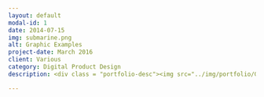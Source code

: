 ```yaml
---
layout: default
modal-id: 1
date: 2014-07-15
img: submarine.png
alt: Graphic Examples
project-date: March 2016
client: Various
category: Digital Product Design
description: <div class = "portfolio-desc"><img src="../img/portfolio/Go365_WebMobile_Hero.png" class="img-responsive img-centered" alt"Go365 Web and Mobile"><p><h3>Concept Overview</h3></p><p>Go365 is an employee wellness program powered by Humana. Backed in actuarial science, the customizable experience gives companies of any size the ability to take a dedicated interest in their employees’ health and wellness.</p>

---
```

